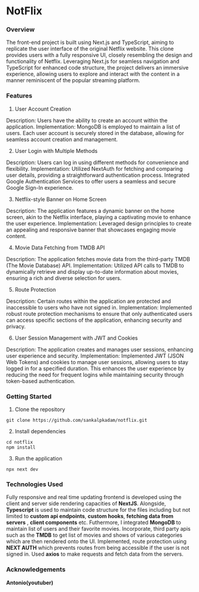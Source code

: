 # NotFlix

### Overview
The front-end project is built using Next.js and TypeScript, aiming to replicate the user interface of the original Netflix website. This clone provides users with a fully responsive UI, closely resembling the design and functionality of Netflix. Leveraging Next.js for seamless navigation and TypeScript for enhanced code structure, the project delivers an immersive experience, allowing users to explore and interact with the content in a manner reminiscent of the popular streaming platform.

### Features
1. User Account Creation

Description: Users have the ability to create an account within the application.
Implementation: MongoDB is employed to maintain a list of users. Each user account is securely stored in the database, allowing for seamless account creation and management.

2. User Login with Multiple Methods

Description: Users can log in using different methods for convenience and flexibility.
Implementation:
Utilized NextAuth for fetching and comparing user details, providing a straightforward authentication process.
Integrated Google Authentication Services to offer users a seamless and secure Google Sign-In experience.

3. Netflix-style Banner on Home Screen

Description: The application features a dynamic banner on the home screen, akin to the Netflix interface, playing a captivating movie to enhance the user experience.
Implementation: Leveraged design principles to create an appealing and responsive banner that showcases engaging movie content.

4. Movie Data Fetching from TMDB API

Description: The application fetches movie data from the third-party TMDB (The Movie Database) API.
Implementation: Utilized API calls to TMDB to dynamically retrieve and display up-to-date information about movies, ensuring a rich and diverse selection for users.

5. Route Protection

Description: Certain routes within the application are protected and inaccessible to users who have not signed in.
Implementation: Implemented robust route protection mechanisms to ensure that only authenticated users can access specific sections of the application, enhancing security and privacy.

6. User Session Management with JWT and Cookies

Description: The application creates and manages user sessions, enhancing user experience and security.
Implementation: Implemented JWT (JSON Web Tokens) and cookies to manage user sessions, allowing users to stay logged in for a specified duration. This enhances the user experience by reducing the need for frequent logins while maintaining security through token-based authentication.
### Getting Started
1. Clone the repository
```
git clone https://github.com/sankalpkadam/notflix.git 
```
2. Install dependencies
```
cd notflix
npm install
```
3. Run the application
```
npx next dev
```
### Technologies Used

Fully responsive and real time updating frontend is developed using the client and server side rendering capacities of __NextJS__.
Alongside, __Typescript__ is used to maintain code structure for the files including but not limited to __custom api endpoints__, __custom hooks__, __fetching data from servers__ , __client components__ etc.
Futhermore, I integrated __MongoDB__ to maintain list of users and their favorite movies. 
Incorporate, third party apis such as the **TMDB** to get list of movies and shows of various categories which are then rendered onto the UI.
Implemented, route protection using __NEXT AUTH__ which prevents routes from being accessible if the user is not signed in.
Used __axios__ to make requests and fetch data from the servers.

### Acknowledgements
__Antonio(youtuber)__